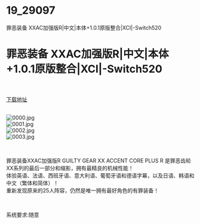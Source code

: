 # 19_29097
罪恶装备 XXAC加强版R|中文|本体+1.0.1原版整合|XCI|-Switch520
# 罪恶装备 XXAC加强版R|中文|本体+1.0.1原版整合|XCI|-Switch520
 <br/></br>
[下载地址](https://www.switch520.cc/article/29097 "下载地址")
<br/></br>

<p><img title="0000.jpg" src="https://www.switch520.cc/muke_img/2022_04_03_12335039469ef.jpg" alt="0000.jpg"><br>
<img title="0001.jpg" src="https://www.switch520.cc/muke_img/2022_04_03_5d46f50b4e4b4.jpg" alt="0001.jpg"><br>
<img title="0002.jpg" src="https://www.switch520.cc/muke_img/2022_04_03_a02509243426d.jpg" alt="0002.jpg"><br>
<img title="0003.jpg" src="https://www.switch520.cc/muke_img/2022_04_03_1576c9dd21c4c.jpg" alt="0003.jpg"></p>
<p>&nbsp;</p>
<p>罪恶装备XXAC加强版R GUILTY GEAR XX ACCENT CORE PLUS R 是罪恶齿轮XX系列的最后一部分和缩影，拥有最精良的机械性能！<br>
体验英语、法语、西班牙语、意大利语、葡萄牙语和德语字幕，以及日语、韩语和中文（繁体和简体）！<br>
重新发现原来的25人阵容，仍然是唯一拥有最好角色的有罪装备！</p>
<p>&nbsp;</p>
<p>系统要求:随意</p>



